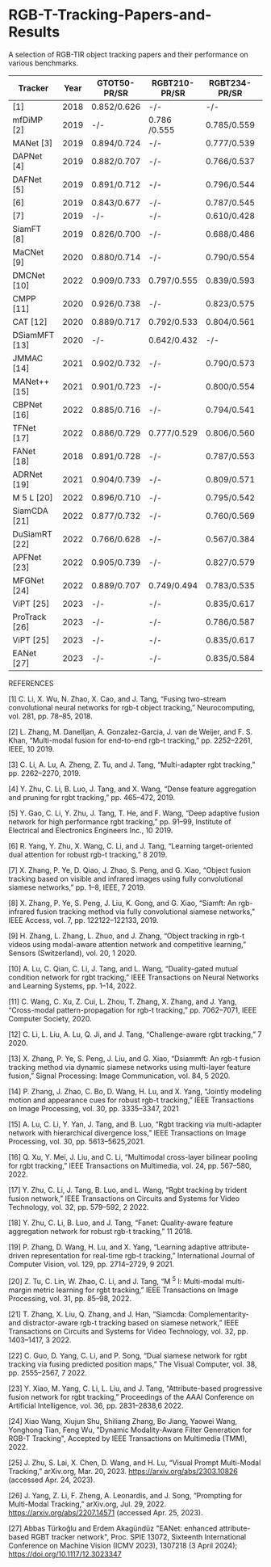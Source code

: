 # RGB-T-Tracking-Papers-and-Results
A selection of RGB-TIR object tracking papers and their performance on various benchmarks.

| **Tracker**    | Year | **GTOT50-PR/SR** | **RGBT210-PR/SR** | **RGBT234-PR/SR** | **LasHeR-PR/SR** | Code                                                           | Paper                                                                                                                                                                 |
|----------------|------|------------------|-------------------|-------------------|------------------|----------------------------------------------------------------|-----------------------------------------------------------------------------------------------------------------------------------------------------------------------|
| [1]            | 2018 | 0.852/0.626      | -/-               | -/-               | -/-              | [[Code]]                                                       | [[Paper](https://doi.org/10.1016/j.neucom.2017.11.068)]                                                                                                                                                             |
| mfDiMP [2]     | 2019 | -/-          | 0.786 /0.555       | 0.785/0.559       | 0.447/0.344           | [[Code](https://github.com/zhanglichao/end2end_rgbt_tracking)] | [[Paper](https://arxiv.org/pdf/1908.11714v1.pdf)]                                                                                                                     |
| MANet [3]      | 2019 | 0.894/0.724      | -/-               | 0.777/0.539       | 0.457/0.33       | [[Code](https://github.com/Alexadlu/MANet)]                    | [[Paper](https://ieeexplore.ieee.org/document/9022360)]                                                                                                               |
| DAPNet [4]     | 2019 | 0.882/0.707      | -/-               | 0.766/0.537       | 0.431/0.314      | [[Code]]                                                       | [[Paper](http://dx.doi.org/10.1145/3343031.3350928)]                                                                                                                  |
| DAFNet [5]     | 2019 | 0.891/0.712      | -/-               | 0.796/0.544       | 0.449/0.311      | [[Code](https://github.com/mjt1312/DAFNet)]                    | [[Paper](https://openaccess.thecvf.com/content_ICCVW_2019/papers/VISDrone/Gao_Deep_Adaptive_Fusion_Network_for_High_Performance_RGBT_Tracking_ICCVW_2019_paper.pdf)]  |
| [6]            | 2019 | 0.843/0.677      | -/-               | 0.787/0.545       | -/-              | [[Code]]                                                       | [[Paper](http://dx.doi.org/10.1109/ICIP.2019.8803528)]                                                                                                                                                             |
| [7]            | 2019 | -/-              | -/-               | 0.610/0.428       | -/-              | [[Code]]                                                       | [[Paper](http://dx.doi.org/10.23919/FUSION43075.2019.9011253)]                                                                                                                                                             |
| SiamFT [8]     | 2019 | 0.826/0.700      | -/-               | 0.688/0.486       | -/-              | [[Code]]                                                       | [[Paper](http://dx.doi.org/10.1109/ACCESS.2019.2936914)]                                                                                                              |
| MaCNet [9]     | 2020 | 0.880/0.714      | -/-               | 0.790/0.554       | 0.483/0.352      | [[Code]]                                                       | [[Paper](http://dx.doi.org/10.3390/s20020393)]                                                                                                                        |
| DMCNet [10]    | 2022 | 0.909/0.733      | 0.797/0.555       | 0.839/0.593       | 0.491/0.357      | [[Code]]                                                       | [[Paper](https://ieeexplore.ieee.org/stamp/stamp.jsp?tp=&arnumber=9737634)]                                                                                           |
| CMPP [11]      | 2020 | 0.926/0.738      | -/-               | 0.823/0.575       | -/-              | [[Code]]                                                       | [[Paper](http://dx.doi.org/10.1109/CVPR42600.2020.00709)]                                                                                                             |
| CAT [12]       | 2020 | 0.889/0.717      | 0.792/0.533       | 0.804/0.561       | 0.451/0.317      | [[Code](https://github.com/liulei970507/CAT)]                                                       | [[Paper](http://arxiv.org/abs/2007.13143)]                                                                                                                            |
| DSiamMFT [13]  | 2020 | -/-              | 0.642/0.432       | -/-               | -/-              | [[Code]]                                                       | [[Paper](http://dx.doi.org/10.1016/j.image.2019.115756)]                                                                                                              |
| JMMAC [14]     | 2021 | 0.902/0.732      | -/-               | 0.790/0.573       | -/-              | [[Code]]                                                       | [[Paper](http://dx.doi.org/10.1109/TIP.2021.3060862)]                                                                                                                 |
| MANet++ [15]   | 2021 | 0.901/0.723      | -/-               | 0.800/0.554       | 0.467/0.317      | [[Code]]                                                       | [[Paper](https://arxiv.org/pdf/2011.07189.pdf)]                                                                                                                       |
| CBPNet [16]    | 2022 | 0.885/0.716      | -/-               | 0.794/0.541       | -/-              | [[Code]]                                                       | [[Paper](http://dx.doi.org/10.1109/TMM.2021.3055362)]                                                                                                                 |
| TFNet [17]     | 2022 | 0.886/0.729      | 0.777/0.529       | 0.806/0.560       | -/-              | [[Code]]                                                       | [[Paper](http://dx.doi.org/10.1109/TCSVT.2021.3067997)]                                                                                                               |
| FANet [18]     | 2018 | 0.891/0.728      | -/-               | 0.787/0.553       | 0.442/0.309      | [[Code]]                                                       | [[Paper](http://dx.doi.org/10.1109/TIV.2020.2980735)]                                                                                                                 |
| ADRNet [19]    | 2021 | 0.904/0.739      | -/-               | 0.809/0.571       | -/-              | [[Code](https://github.com/zhang-pengyu/ADRNet)]                                                       | [[Paper](http://dx.doi.org/10.1007/s11263-021-01495-3)]                                                                                                               |
| M 5 L [20]     | 2022 | 0.896/0.710      | -/-               | 0.795/0.542       | -/-              | [[Code]]                                                       | [[Paper](http://dx.doi.org/10.1109/TIP.2021.3125504)]                                                                                                                 |
| SiamCDA [21]   | 2022 | 0.877/0.732      | -/-               | 0.760/0.569       | -/-              | [[Code]]                                                       | [[Paper](http://dx.doi.org/10.1109/TCSVT.2021.3072207)]                                                                                                               |
| DuSiamRT [22]  | 2022 | 0.766/0.628      | -/-               | 0.567/0.384       | -/-              | [[Code]]                                                       | [[Paper](http://dx.doi.org/10.1007/s00371-021-02131-4)]                                                                                                               |
| APFNet [23]    | 2022 | 0.905/0.739      | -/-               | 0.827/0.579       | 0.500/0.362      | [[Code](https://github.com/yangmengmeng1997/APFNet)]           | [[Paper](https://doi.org/10.1609/aaai.v36i3.20187)]                                                                                                                   |
| MFGNet [24]    | 2022 | 0.889/0.707     | 0.749/0.494               | 0.783/0.535       | -/-       | [[Code](https://github.com/wangxiao5791509/MFG_RGBT_Tracking_PyTorch)]           | [[Paper](https://doi.org/10.48550/arXiv.2107.10433)]                                       |
| ViPT [25]    | 2023 |   -/-   |       -/-        | 0.835/0.617      | 0.651/0.525       | [[Code](https://github.com/jiawen-zhu/ViPT)]           | [[Paper](https://doi.org/10.48550/arXiv.2303.10826)]                                       |
| ProTrack [26]    | 2023 |   -/-   |       -/-        |    0.786/0.587   | 0.509/0.421       | [[Code]]           | [[Paper](https://doi.org/10.48550/arXiv.2207.14571)]                                       |
| ViPT [25]    | 2023 |   -/-   |       -/-        | 0.835/0.617      | 0.651/0.525       | [[Code](https://github.com/jiawen-zhu/ViPT)]           | [[Paper](https://doi.org/10.48550/arXiv.2303.10826)]                                       |
| EANet [27]    | 2023 |   -/-   |       -/-        |    0.835/0.584   | 0.506/0.367       | [[Code](https://github.com/abbasturkoglu/EANet)]           | [[Paper](https://arxiv.org/abs/2307.01893)]      |


REFERENCES

[1] C. Li, X. Wu, N. Zhao, X. Cao, and J. Tang, “Fusing two-stream convolutional neural networks for rgb-t object tracking,” Neurocomputing, vol. 281, pp. 78–85, 2018.

[2] L. Zhang, M. Danelljan, A. Gonzalez-Garcia, J. van de Weijer, and F. S. Khan, “Multi-modal fusion for end-to-end rgb-t tracking,” pp. 2252–2261, IEEE, 10 2019.

[3] C. Li, A. Lu, A. Zheng, Z. Tu, and J. Tang, “Multi-adapter rgbt tracking,” pp. 2262–2270, 2019.

[4] Y. Zhu, C. Li, B. Luo, J. Tang, and X. Wang, “Dense feature aggregation and pruning for rgbt tracking,” pp. 465–472, 2019.

[5] Y. Gao, C. Li, Y. Zhu, J. Tang, T. He, and F. Wang, “Deep adaptive fusion network for high performance rgbt tracking,” pp. 91–99, Institute of Electrical and Electronics Engineers Inc., 10 2019.

[6] R. Yang, Y. Zhu, X. Wang, C. Li, and J. Tang, “Learning target-oriented dual attention for robust rgb-t tracking,” 8 2019.

[7] X. Zhang, P. Ye, D. Qiao, J. Zhao, S. Peng, and G. Xiao, “Object fusion tracking based on visible and infrared images using fully convolutional siamese networks,” pp. 1–8, IEEE, 7 2019.

[8] X. Zhang, P. Ye, S. Peng, J. Liu, K. Gong, and G. Xiao, “Siamft: An rgb-infrared fusion tracking method via fully convolutional siamese networks,” IEEE Access, vol. 7, pp. 122122–122133, 2019.

[9] H. Zhang, L. Zhang, L. Zhuo, and J. Zhang, “Object tracking in rgb-t videos using modal-aware attention network and competitive learning,” Sensors (Switzerland), vol. 20, 1 2020.

[10] A. Lu, C. Qian, C. Li, J. Tang, and L. Wang, “Duality-gated mutual condition network for rgbt tracking,” IEEE Transactions on Neural Networks and Learning Systems, pp. 1–14, 2022.

[11] C. Wang, C. Xu, Z. Cui, L. Zhou, T. Zhang, X. Zhang, and J. Yang, “Cross-modal pattern-propagation for rgb-t tracking,” pp. 7062–7071, IEEE Computer Society, 2020.

[12] C. Li, L. Liu, A. Lu, Q. Ji, and J. Tang, “Challenge-aware rgbt tracking,” 7 2020.

[13] X. Zhang, P. Ye, S. Peng, J. Liu, and G. Xiao, “Dsiammft: An rgb-t fusion tracking method via dynamic siamese networks using multi-layer feature fusion,” Signal Processing: Image Communication, vol. 84, 5 2020.

[14] P. Zhang, J. Zhao, C. Bo, D. Wang, H. Lu, and X. Yang, “Jointly modeling motion and appearance cues for robust rgb-t tracking,” IEEE Transactions on Image Processing, vol. 30, pp. 3335–3347, 2021

[15] A. Lu, C. Li, Y. Yan, J. Tang, and B. Luo, “Rgbt tracking via multi-adapter network with hierarchical divergence loss,” IEEE Transactions on Image Processing, vol. 30, pp. 5613–5625,2021.

[16] Q. Xu, Y. Mei, J. Liu, and C. Li, “Multimodal cross-layer bilinear pooling for rgbt tracking,” IEEE Transactions on Multimedia, vol. 24, pp. 567–580, 2022.

[17] Y. Zhu, C. Li, J. Tang, B. Luo, and L. Wang, “Rgbt tracking by trident fusion network,” IEEE Transactions on Circuits and Systems for Video Technology, vol. 32, pp. 579–592, 2 2022.

[18] Y. Zhu, C. Li, B. Luo, and J. Tang, “Fanet: Quality-aware feature aggregation network for robust rgb-t tracking,” 11 2018.

[19] P. Zhang, D. Wang, H. Lu, and X. Yang, “Learning adaptive attribute-driven representation for real-time rgb-t tracking,” International Journal of Computer Vision, vol. 129, pp. 2714–2729, 9 2021.

[20] Z. Tu, C. Lin, W. Zhao, C. Li, and J. Tang, “M <sup>5</sup> l: Multi-modal multi-margin metric learning for rgbt tracking,” IEEE Transactions on Image Processing, vol. 31, pp. 85–98, 2022.

[21] T. Zhang, X. Liu, Q. Zhang, and J. Han, “Siamcda: Complementarity- and distractor-aware rgb-t tracking based on siamese network,” IEEE Transactions on Circuits and Systems for Video Technology, vol. 32, pp. 1403–1417, 3 2022.

[22] C. Guo, D. Yang, C. Li, and P. Song, “Dual siamese network for rgbt tracking via fusing predicted position maps,” The Visual Computer, vol. 38, pp. 2555–2567, 7 2022.

[23] Y. Xiao, M. Yang, C. Li, L. Liu, and J. Tang, “Attribute-based progressive fusion network for rgbt tracking,” Proceedings of the AAAI Conference on Artificial Intelligence, vol. 36, pp. 2831–2838,6 2022.

[24] Xiao Wang, Xiujun Shu, Shiliang Zhang, Bo Jiang, Yaowei Wang, Yonghong Tian, Feng Wu, "Dynamic Modality-Aware Filter Generation for RGB-T Tracking", Accepted by IEEE Transactions on Multimedia (TMM), 2022.

[25] J. Zhu, S. Lai, X. Chen, D. Wang, and H. Lu, “Visual Prompt Multi-Modal Tracking,” arXiv.org, Mar. 20, 2023. https://arxiv.org/abs/2303.10826 (accessed Apr. 24, 2023).
  
[26] J. Yang, Z. Li, F. Zheng, A. Leonardis, and J. Song, “Prompting for Multi-Modal Tracking,” arXiv.org, Jul. 29, 2022. https://arxiv.org/abs/2207.14571 (accessed Apr. 25, 2023).
  
[27] Abbas Türkoğlu and Erdem Akagündüz "EANet: enhanced attribute-based RGBT tracker network", Proc. SPIE 13072, Sixteenth International Conference on Machine Vision (ICMV 2023), 1307218 (3 April 2024); https://doi.org/10.1117/12.3023347
